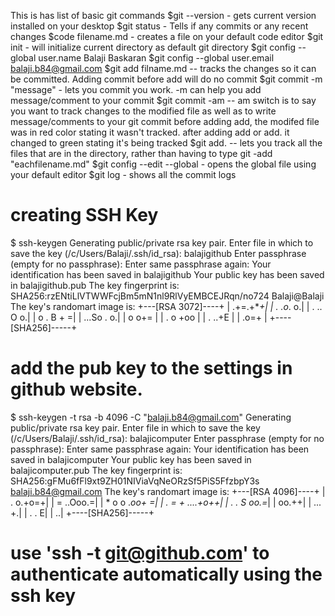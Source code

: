 This is has list of basic git commands
$git --version   - gets current version installed on your desktop
$git status - Tells if any commits or any recent changes
$code filename.md - creates a file on your default code editor
$git init - will initialize current directory as default git directory
$git config --global user.name Balaji Baskaran
$git config --global user.email balaji.b84@gmail.com
$git add filname.md -- tracks the changes so it can be committed. Adding commit before add will do no commit
$git commit -m "message" - lets you commit you work. -m can help you add message/comment to your commit
$git commit -am -- am switch is to say you want to track changes to the modified file as well as to write message/comments to your git commit
before adding add, the modifed file was in red color stating it wasn't tracked. after adding add or add. it changed to green stating it's being tracked
$git add. -- lets you track all the files that are in the directory, rather than having to type git -add "eachfilename.md"
$git config --edit --global - opens the global file using your default editor
$git log - shows all the commit logs
# creating SSH Key
$ ssh-keygen
Generating public/private rsa key pair.
Enter file in which to save the key (/c/Users/Balaji/.ssh/id_rsa): balajigithub
Enter passphrase (empty for no passphrase):
Enter same passphrase again:
Your identification has been saved in balajigithub
Your public key has been saved in balajigithub.pub
The key fingerprint is:
SHA256:rzENtiLlVTWWFcjBm5mN1nl9RlVyEMBCEJRqn/no724 Balaji@Balaji
The key's randomart image is:
+---[RSA 3072]----+
|       .+=.+***+*|
|        . .o*. o.|
|       .  .. O o.|
|      o  .  B + =|
|     ...So .   o.|
|     o o+=       |
|    . o +oo      |
|     . ..+E      |
|       .o=+      |
+----[SHA256]-----+
# add the pub key to the settings in github website. 

$ ssh-keygen -t rsa -b 4096 -C "balaji.b84@gmail.com"
Generating public/private rsa key pair.
Enter file in which to save the key (/c/Users/Balaji/.ssh/id_rsa): balajicomputer
Enter passphrase (empty for no passphrase):
Enter same passphrase again:
Your identification has been saved in balajicomputer
Your public key has been saved in balajicomputer.pub
The key fingerprint is:
SHA256:gFMu6fFl9xt9ZH01NIViaVqNeORzSf5PiS5FfzbpY3s balaji.b84@gmail.com
The key's randomart image is:
+---[RSA 4096]----+
|      .    o.+o=+|
|     =    ..Ooo.=|
|    * o o .*oo+ =|
|   . = + ....+o++|
|    . . S   oo.=*|
|            oo.++|
|           ... +.|
|            . . E|
|               ..|
+----[SHA256]-----+

# use 'ssh -t git@github.com' to authenticate automatically using the ssh key


